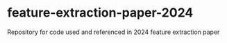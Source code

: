 # feature-extraction-paper-2024
Repository for code used and referenced in 2024 feature extraction paper
